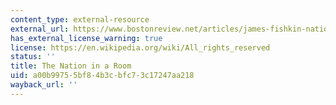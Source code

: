 ```yaml
---
content_type: external-resource
external_url: https://www.bostonreview.net/articles/james-fishkin-nation-in-a-room-turning-public-opinion-into-policy/
has_external_license_warning: true
license: https://en.wikipedia.org/wiki/All_rights_reserved
status: ''
title: The Nation in a Room
uid: a00b9975-5bf8-4b3c-bfc7-3c17247aa218
wayback_url: ''
---
```


